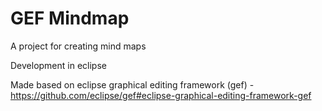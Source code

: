 # GEF Mindmap

<div>

A project for creating mind maps

Development in eclipse

Made based on eclipse graphical editing framework (gef) - https://github.com/eclipse/gef#eclipse-graphical-editing-framework-gef

</div>
